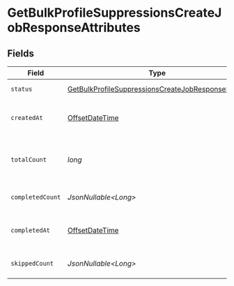 # GetBulkProfileSuppressionsCreateJobResponseAttributes


## Fields

| Field                                                                                                                             | Type                                                                                                                              | Required                                                                                                                          | Description                                                                                                                       | Example                                                                                                                           |
| --------------------------------------------------------------------------------------------------------------------------------- | --------------------------------------------------------------------------------------------------------------------------------- | --------------------------------------------------------------------------------------------------------------------------------- | --------------------------------------------------------------------------------------------------------------------------------- | --------------------------------------------------------------------------------------------------------------------------------- |
| `status`                                                                                                                          | [GetBulkProfileSuppressionsCreateJobResponseStatus](../../models/components/GetBulkProfileSuppressionsCreateJobResponseStatus.md) | :heavy_check_mark:                                                                                                                | Status of the asynchronous job.                                                                                                   | processing                                                                                                                        |
| `createdAt`                                                                                                                       | [OffsetDateTime](https://docs.oracle.com/javase/8/docs/api/java/time/OffsetDateTime.html)                                         | :heavy_check_mark:                                                                                                                | The date and time the job was created in ISO 8601 format (YYYY-MM-DDTHH:MM:SS.mmmmmm).                                            | 2022-11-08T00:00:00+00:00                                                                                                         |
| `totalCount`                                                                                                                      | *long*                                                                                                                            | :heavy_check_mark:                                                                                                                | The total number of operations to be processed by the job. See `completed_count` for the job's current progress.                  | 10                                                                                                                                |
| `completedCount`                                                                                                                  | *JsonNullable\<Long>*                                                                                                             | :heavy_minus_sign:                                                                                                                | The total number of operations that have been completed by the job.                                                               | 9                                                                                                                                 |
| `completedAt`                                                                                                                     | [OffsetDateTime](https://docs.oracle.com/javase/8/docs/api/java/time/OffsetDateTime.html)                                         | :heavy_minus_sign:                                                                                                                | Date and time the job was completed in ISO 8601 format (YYYY-MM-DDTHH:MM:SS.mmmmmm).                                              | 2022-11-08T00:00:00+00:00                                                                                                         |
| `skippedCount`                                                                                                                    | *JsonNullable\<Long>*                                                                                                             | :heavy_minus_sign:                                                                                                                | The total number of profiles that have been skipped as part of the job.                                                           | 1                                                                                                                                 |